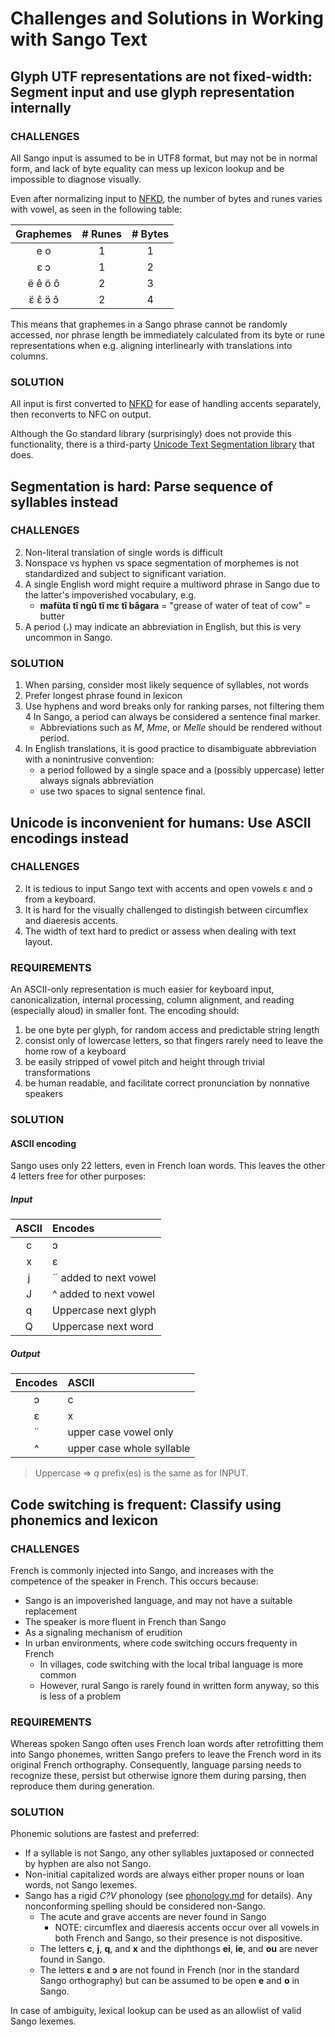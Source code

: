 # Challenges and Solutions in Working with Sango Text

## Glyph UTF representations are not fixed-width: **Segment input and use glyph representation internally**

### CHALLENGES

All Sango input is assumed to be in UTF8 format, but may not be in normal form, and lack of byte equality
can mess up lexicon lookup and be impossible to diagnose visually.

Even after normalizing input to [NFKD](https://unicode.org/reports/tr15/#Norm_Forms),
the number of bytes and runes varies with vowel, as seen in the following table:

   | Graphemes | # Runes | # Bytes |
   |:---------:|:-------:|:-------:|
   |    e o    |    1    |    1    |
   |    ɛ ɔ    |    1    |    2    |
   |  ë ê ö ô  |    2    |    3    |
   |  ɛ̈ ɛ̂ ɔ̈ ɔ̂  |    2    |    4    |

This means that graphemes in a Sango phrase cannot be randomly accessed, nor phrase length be
immediately calculated from its byte or rune representations when e.g. aligning interlinearly
with translations into columns.

### SOLUTION

All input is first converted to [NFKD](https://unicode.org/reports/tr15/#Norm_Forms)
for ease of handling accents separately, then reconverts to NFC on output.

Although the Go standard library (surprisingly) does not provide this functionality, there is
a third-party [Unicode Text Segmentation library](https://github.com/rivo/uniseg/blob/master/README.md) that does.

## Segmentation is hard: **Parse sequence of syllables instead**

### CHALLENGES

2. Non-literal translation of single words is difficult
3. Nonspace vs hyphen vs space segmentation of morphemes is not standardized and subject to significant variation.
4. A single English word might require a multiword phrase in Sango due to the latter's impoverished vocabulary, e.g.
   - **mafüta tî ngû tî mɛ tî bâgara** = "grease of water of teat of cow" = butter
5. A period (**.**) may indicate an abbreviation in English, but this is very uncommon in Sango.

### SOLUTION

1. When parsing, consider most likely sequence of syllables, not words
2. Prefer longest phrase found in lexicon
3. Use hyphens and word breaks only for ranking parses, not filtering them
   4 In Sango, a period can always be considered a sentence final marker.
   - Abbreviations such as _M_, _Mme_, or _Melle_ should be rendered without period.
4. In English translations, it is good practice to disambiguate abbreviation with a nonintrusive convention:
   - a period followed by a single space and a (possibly uppercase) letter always signals abbreviation
   - use two spaces to signal sentence final.

## Unicode is inconvenient for humans: **Use ASCII encodings instead**

### CHALLENGES

2. It is tedious to input Sango text with accents and open vowels ɛ and ɔ from a keyboard.
3. It is hard for the visually challenged to distingish between circumflex and diaeresis accents.
4. The width of text hard to predict or assess when dealing with text layout.

### REQUIREMENTS

An ASCII-only representation is much easier for keyboard input, canonicalization, internal processing,
column alignment, and reading (especially aloud) in smaller font. The encoding should:

1. be one byte per glyph, for random access and predictable string length
2. consist only of lowercase letters, so that fingers rarely need to leave the home row of a keyboard
3. be easily stripped of vowel pitch and height through trivial transformations
4. be human readable, and facilitate correct pronunciation by nonnative speakers

### SOLUTION

#### ASCII encoding

Sango uses only 22 letters, even in French loan words.
This leaves the other 4 letters free for other purposes:

##### Input

| ASCII | Encodes               |
|:-----:|:--------------------- |
|   c   | ɔ                     |
|   x   | ɛ                     |
|   j   | ¨ added to next vowel |
|   J   | ^ added to next vowel |
|   q   | Uppercase next glyph  |
|   Q   | Uppercase next word   |

##### Output

| Encodes | ASCII                     |
|:-------:|:------------------------- |
|    ɔ    | c                         |
|    ɛ    | x                         |
|    ¨    | upper case vowel only     |
|    ^    | upper case whole syllable |

> Uppercase ⇒ _q_ prefix(es) is the same as for INPUT.

## Code switching is frequent: **Classify using phonemics and lexicon**

### CHALLENGES

French is commonly injected into Sango, and increases with the competence of the speaker in French. This occurs because:

- Sango is an impoverished language, and may not have a suitable replacement
- The speaker is more fluent in French than Sango
- As a signaling mechanism of erudition
- In urban environments, where code switching occurs frequenty in French
  - In villages, code switching with the local tribal language is more common
  - However, rural Sango is rarely found in written form anyway, so this is less of a problem

### REQUIREMENTS

Whereas spoken Sango often uses French loan words after retrofitting them into Sango phonemes,
written Sango prefers to leave the French word in its original French orthography.
Consequently, language parsing needs to recognize these, persist but otherwise
ignore them during parsing, then reproduce them during generation.

### SOLUTION

Phonemic solutions are fastest and preferred:

- If a syllable is not Sango, any other syllables juxtaposed or connected by hyphen are also not Sango.
- Non-initial capitalized words are always either proper nouns or loan words, not Sango lexemes.
- Sango has a rigid _C?V_ phonology (see [phonology.md](phonology.md) for details).
  Any nonconforming spelling should be considered non-Sango.
  - The acute and grave accents are never found in Sango
    - NOTE: circumflex and diaeresis accents occur over all vowels in both French and Sango, so their presence is not dispositive.
  - The letters **c**, **j**, **q**, and **x** and the diphthongs **ei**, **ie**, and **ou** are never found in Sango.
  - The letters **ɛ** and **ɔ** are not found in French (nor in the standard Sango orthography) but
    can be assumed to be open **e** and **o** in Sango.

In case of ambiguity, lexical lookup can be used as an allowlist of valid Sango lexemes.
